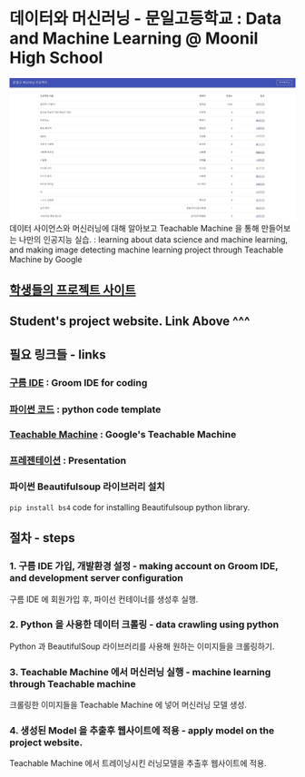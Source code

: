 # 데이터와 머신러닝 - 문일고등학교 : Data and Machine Learning @ Moonil High School
![websiteimg](https://github.com/jojokimys/moonil/blob/master/moonil.jpg)
데이터 사이언스와 머신러닝에 대해 알아보고 Teachable Machine 을 통해 만들어보는 나만의 인공지능 실습.
: learning about data science and machine learning, and making image detecting machine learning project through Teachable Machine by Google
## [학생들의 프로젝트 사이트](https://moonil.web.app/)<br />
## Student's project website. Link Above ^^^

## 필요 링크들 - links
### [구름 IDE](https://ide.goorm.io/) : Groom IDE for coding<br />
### [파이썬 코드](https://github.com/jojokimys/moonil/blob/master/crawling.py) : python code template<br />
### [Teachable Machine](https://teachablemachine.withgoogle.com/train/image) : Google's Teachable Machine<br />
### [프레젠테이션](https://docs.google.com/presentation/d/1t6svNIdGNDzQy31DTvNMDyv_zayp1x0Zm28_Dva_U2U/edit?usp=sharing) : Presentation<br />

### 파이썬 Beautifulsoup 라이브러리 설치
`pip install bs4`
code for installing Beautifulsoup python library.

## 절차 - steps
### 1. 구름 IDE 가입, 개발환경 설정 - making account on Groom IDE, and development server configuration
구름 IDE 에 회원가입 후, 파이선 컨테이너를 생성후 실행.

### 2. Python 을 사용한 데이터 크롤링 - data crawling using python
Python 과 BeautifulSoup 라이브러리를 사용해 원하는 이미지들을 크롤링하기.

### 3. Teachable Machine 에서 머신러닝 실행 - machine learning through Teachable machine
크롤링한 이미지들을 Teachable Machine 에 넣어 머신러닝 모델 생성.

### 4. 생성된 Model 을 추출후 웹사이트에 적용 - apply model on the project website.
Teachable Machine 에서 트레이닝시킨 러닝모델을 추출후 웹사이트에 적용.
